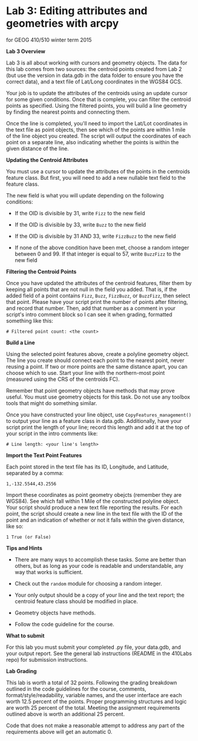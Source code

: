 Lab 3: Editing attributes and geometries with arcpy
===================================================
for GEOG 410/510 winter term 2015


**Lab 3 Overview**

Lab 3 is all about working with cursors and geometry objects.
The data for this lab comes from two sources: the centroid points
created from Lab 2 (but use the version in data.gdb in the data
folder to ensure you have the correct data), and a text file of
Lat/Long coordinates in the WGS84 GCS.

Your job is to update the attributes of the centroids using an update
cursor for some given conditions. Once that is complete, you can filter
the centroid points as specified. Using the filtered points, you will
build a line geometry by finding the nearest points and connecting them.

Once the line is completed, you'll need to import the Lat/Lot coordinates
in the text file as point objects, then see which of the points are within
1 mile of the line object you created. The script will output the coordinates
of each point on a separate line, also indicating whether the points is within
the given distance of the line.

**Updating the Centroid Attributes**

You must use a cursor to update the attributes of the points in
the centroids feature class. But first, you will need to add a new
nullable text field to the feature class.

The new field is what you will update depending on the following conditions:

- If the OID is divisible by 31,
  write `Fizz` to the new field

- If the OID is divisible by 33,
  write `Buzz` to the new field

- If the OID is divisible by 31 AND 33,
  write `FizzBuzz` to the new field

- If none of the above condition have been met,
  choose a random integer between 0 and 99.
  If that integer is equal to 57,
  write `BuzzFizz` to the new field


**Filtering the Centroid Points**

Once you have updated the attributes of the centroid features,
filter them by keeping all points that are not null in the field
you added. That is, if the added field of a point contains
`Fizz`, `Buzz`, `FizzBuzz`, or `BuzzFizz`, then select that point.
Please have your script print the number of points after filtering,
and record that number. Then, add that number as a comment in your
script's intro comment block so I can see it when grading, formatted
something like this:

    # Filtered point count: <the count>

**Build a Line**

Using the selected point features above, create a polyline geometry
object. The line you create should connect each point to the nearest
point, never reusing a point. If two or more points are the same
distance apart, you can choose which to use. Start your line
with the northern-most point (measured using the CRS of the centroids FC).

Remember that point geometry objects have methods that may prove useful.
You must use geometry objects for this task.
Do not use any toolbox tools that might do something similar.

Once you have constructed your line object, use `CopyFeatures_management()`
to output your line as a feature class in data.gdb. Additionally,
have your script print the length of your line; record this length
and add it at the top of your script in the intro comments like:

    # Line length: <your line's length>


**Import the Text Point Features**

Each point stored in the text file has its ID, Longitude,
and Latitude, separated by a comma:

    1,-132.5544,43.2556

Import these coordinates as point geometry obejcts (remember they are WGS84).
See which fall within 1 Mile of the constructed polyline object.
Your script should produce a new text file reporting the results.
For each point, the script should create a new line in the text file with the
ID of the point and an indication of whether or not it falls within the given
distance, like so:

    1 True (or False)


**Tips and Hints**

- There are many ways to accomplish these tasks.
  Some are better than others,
  but as long as your code is readable and understandable,
  any way that works is sufficient.

- Check out the `random` module for choosing a random integer.

- Your only output should be a copy of your line and the text report;
  the centroid feature class should be modified in place.

- Geometry objects have methods.

- Follow the code guideline for the course.


**What to submit**

For this lab you must submit your completed .py file, your data.gdb, and your output report.
See the general lab instructions (README in the 410Labs repo) for submission instructions.


**Lab Grading**

This lab is worth a total of
32 points.
Following the grading breakdown outlined in the code guidelines for the course,
comments, format/style/readability, variable names, and the user interface are
each worth 12.5 percent of the points. Proper programming structures and logic
are worth 25 percent of the total. Meeting the assignment
requirements outlined above is worth an additional 25 percent.

Code that does not make a reasonable attempt to address
any part of the requirements above will get an automatic 0.
